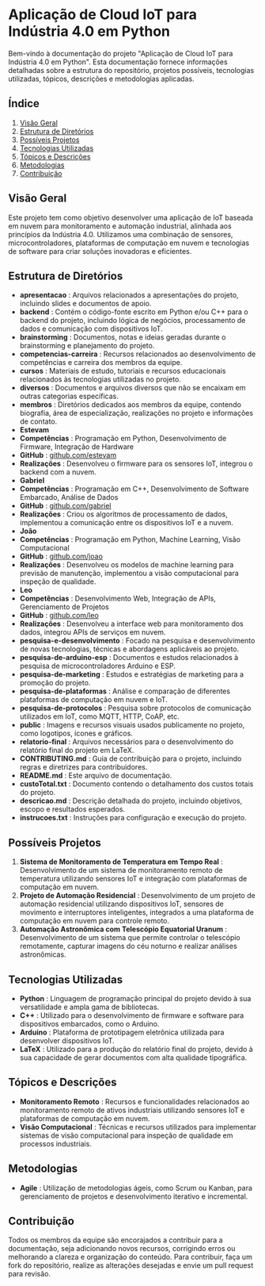 # Aplicação de Cloud IoT para Indústria 4.0 em Python

Bem-vindo à documentação do projeto "Aplicação de Cloud IoT para Indústria 4.0 em Python". Esta documentação fornece informações detalhadas sobre a estrutura do repositório, projetos possíveis, tecnologias utilizadas, tópicos, descrições e metodologias aplicadas.
## Índice 
1. [Visão Geral]() 
2. [Estrutura de Diretórios]() 
3. [Possíveis Projetos]() 
4. [Tecnologias Utilizadas]() 
5. [Tópicos e Descrições]() 
6. [Metodologias]() 
7. [Contribuição]()
## Visão Geral

Este projeto tem como objetivo desenvolver uma aplicação de IoT baseada em nuvem para monitoramento e automação industrial, alinhada aos princípios da Indústria 4.0. Utilizamos uma combinação de sensores, microcontroladores, plataformas de computação em nuvem e tecnologias de software para criar soluções inovadoras e eficientes.
## Estrutura de Diretórios 
- **apresentacao** : Arquivos relacionados a apresentações do projeto, incluindo slides e documentos de apoio. 
- **backend** : Contém o código-fonte escrito em Python e/ou C++ para o backend do projeto, incluindo lógica de negócios, processamento de dados e comunicação com dispositivos IoT. 
- **brainstorming** : Documentos, notas e ideias geradas durante o brainstorming e planejamento do projeto. 
- **competencias-carreira** : Recursos relacionados ao desenvolvimento de competências e carreira dos membros da equipe. 
- **cursos** : Materiais de estudo, tutoriais e recursos educacionais relacionados às tecnologias utilizadas no projeto. 
- **diversos** : Documentos e arquivos diversos que não se encaixam em outras categorias específicas. 
- **membros** : Diretórios dedicados aos membros da equipe, contendo biografia, área de especialização, realizações no projeto e informações de contato. 
- **Estevam**  
- **Competências** : Programação em Python, Desenvolvimento de Firmware, Integração de Hardware 
- **GitHub** : [github.com/estevam](https://github.com/estevam) 
- **Realizações** : Desenvolveu o firmware para os sensores IoT, integrou o backend com a nuvem. 
- **Gabriel**  
- **Competências** : Programação em C++, Desenvolvimento de Software Embarcado, Análise de Dados 
- **GitHub** : [github.com/gabriel](https://github.com/gabriel) 
- **Realizações** : Criou os algoritmos de processamento de dados, implementou a comunicação entre os dispositivos IoT e a nuvem. 
- **João**  
- **Competências** : Programação em Python, Machine Learning, Visão Computacional 
- **GitHub** : [github.com/joao](https://github.com/joao) 
- **Realizações** : Desenvolveu os modelos de machine learning para previsão de manutenção, implementou a visão computacional para inspeção de qualidade. 
- **Leo**  
- **Competências** : Desenvolvimento Web, Integração de APIs, Gerenciamento de Projetos 
- **GitHub** : [github.com/leo](https://github.com/leo) 
- **Realizações** : Desenvolveu a interface web para monitoramento dos dados, integrou APIs de serviços em nuvem. 
- **pesquisa-e-desenvolvimento** : Focado na pesquisa e desenvolvimento de novas tecnologias, técnicas e abordagens aplicáveis ao projeto. 
- **pesquisa-de-arduino-esp** : Documentos e estudos relacionados à pesquisa de microcontroladores Arduino e ESP. 
- **pesquisa-de-marketing** : Estudos e estratégias de marketing para a promoção do projeto. 
- **pesquisa-de-plataformas** : Análise e comparação de diferentes plataformas de computação em nuvem e IoT. 
- **pesquisa-de-protocolos** : Pesquisa sobre protocolos de comunicação utilizados em IoT, como MQTT, HTTP, CoAP, etc. 
- **public** : Imagens e recursos visuais usados publicamente no projeto, como logotipos, ícones e gráficos. 
- **relatorio-final** : Arquivos necessários para o desenvolvimento do relatório final do projeto em LaTeX. 
- **CONTRIBUTING.md** : Guia de contribuição para o projeto, incluindo regras e diretrizes para contribuidores. 
- **README.md** : Este arquivo de documentação. 
- **custoTotal.txt** : Documento contendo o detalhamento dos custos totais do projeto. 
- **descricao.md** : Descrição detalhada do projeto, incluindo objetivos, escopo e resultados esperados. 
- **instrucoes.txt** : Instruções para configuração e execução do projeto.
## Possíveis Projetos 
1. **Sistema de Monitoramento de Temperatura em Tempo Real** : Desenvolvimento de um sistema de monitoramento remoto de temperatura utilizando sensores IoT e integração com plataformas de computação em nuvem. 
2. **Projeto de Automação Residencial** : Desenvolvimento de um projeto de automação residencial utilizando dispositivos IoT, sensores de movimento e interruptores inteligentes, integrados a uma plataforma de computação em nuvem para controle remoto. 
3. **Automação Astronômica com Telescópio Equatorial Uranum** : Desenvolvimento de um sistema que permite controlar o telescópio remotamente, capturar imagens do céu noturno e realizar análises astronômicas.
## Tecnologias Utilizadas 
- **Python** : Linguagem de programação principal do projeto devido à sua versatilidade e ampla gama de bibliotecas. 
- **C++** : Utilizado para o desenvolvimento de firmware e software para dispositivos embarcados, como o Arduino. 
- **Arduino** : Plataforma de prototipagem eletrônica utilizada para desenvolver dispositivos IoT. 
- **LaTeX** : Utilizado para a produção do relatório final do projeto, devido à sua capacidade de gerar documentos com alta qualidade tipográfica.
## Tópicos e Descrições 
- **Monitoramento Remoto** : Recursos e funcionalidades relacionados ao monitoramento remoto de ativos industriais utilizando sensores IoT e plataformas de computação em nuvem. 
- **Visão Computacional** : Técnicas e recursos utilizados para implementar sistemas de visão computacional para inspeção de qualidade em processos industriais.
## Metodologias 
- **Agile** : Utilização de metodologias ágeis, como Scrum ou Kanban, para gerenciamento de projetos e desenvolvimento iterativo e incremental.
## Contribuição

Todos os membros da equipe são encorajados a contribuir para a documentação, seja adicionando novos recursos, corrigindo erros ou melhorando a clareza e organização do conteúdo. Para contribuir, faça um fork do repositório, realize as alterações desejadas e envie um pull request para revisão.
